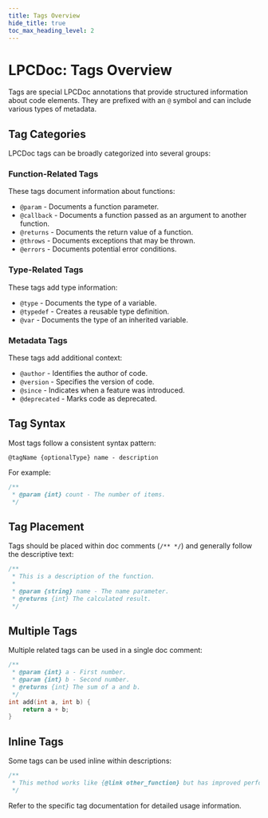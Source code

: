 ```yaml
---
title: Tags Overview
hide_title: true
toc_max_heading_level: 2
---
```


# LPCDoc: Tags Overview

Tags are special LPCDoc annotations that provide structured information about code elements. They are prefixed with an `@` symbol and can include various types of metadata.

## Tag Categories

LPCDoc tags can be broadly categorized into several groups:

### Function-Related Tags

These tags document information about functions:

- `@param` - Documents a function parameter.
- `@callback` - Documents a function passed as an argument to another function.
- `@returns` - Documents the return value of a function.
- `@throws` - Documents exceptions that may be thrown.
- `@errors` - Documents potential error conditions.

### Type-Related Tags

These tags add type information:

- `@type` - Documents the type of a variable.
- `@typedef` - Creates a reusable type definition.
- `@var` - Documents the type of an inherited variable.

### Metadata Tags

These tags add additional context:

- `@author` - Identifies the author of code.
- `@version` - Specifies the version of code.
- `@since` - Indicates when a feature was introduced.
- `@deprecated` - Marks code as deprecated.

## Tag Syntax

Most tags follow a consistent syntax pattern:

```
@tagName {optionalType} name - description
```

For example:

```c
/**
 * @param {int} count - The number of items.
 */
```

## Tag Placement

Tags should be placed within doc comments (`/** */`) and generally follow the descriptive text:

```c
/**
 * This is a description of the function.
 *
 * @param {string} name - The name parameter.
 * @returns {int} The calculated result.
 */
```

## Multiple Tags

Multiple related tags can be used in a single doc comment:

```c
/**
 * @param {int} a - First number.
 * @param {int} b - Second number.
 * @returns {int} The sum of a and b.
 */
int add(int a, int b) {
    return a + b;
}
```

## Inline Tags

Some tags can be used inline within descriptions:

```c
/**
 * This method works like {@link other_function} but has improved performance.
 */
```

Refer to the specific tag documentation for detailed usage information.
